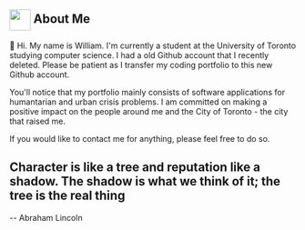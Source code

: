 ## <img align ='center' src="https://i.giphy.com/media/v1.Y2lkPTc5MGI3NjExdjh2dDM4bDhyYzM5NmppaHJ6dG56Mmh3bTkyanFkdWRvZ3R1cGoycSZlcD12MV9pbnRlcm5hbF9naWZfYnlfaWQmY3Q9ZQ/LOnt6uqjD9OexmQJRB/giphy.gif" width="37" /> About Me

👋
Hi. My name is William. I'm currently a student at the University of Toronto studying computer science.
I had a old Github account that I recently deleted. Please be patient as I transfer my coding portfolio to this new Github account.

You'll notice that my portfolio mainly consists of software applications for humantarian and urban crisis problems. I am committed on making a 
positive impact on the people around me and the City of Toronto - the city that raised me.

If you would like to contact me for anything, please feel free to do so.

Character is like a tree and reputation like a shadow. The shadow is what we think of it; the tree is the real thing
--
-- Abraham Lincoln

<!---
williamntlam/williamntlam is a ✨ special ✨ repository because its `README.md` (this file) appears on your GitHub profile.
You can click the Preview link to take a look at your changes.
--->
